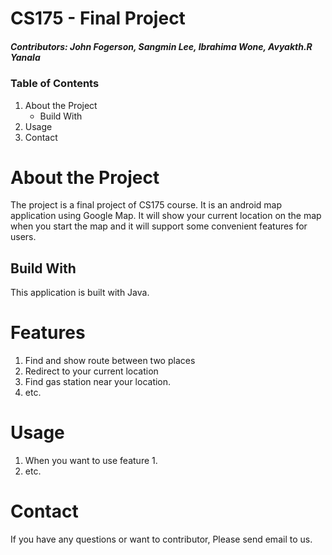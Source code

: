  # CS175 - Final Project
##### Contributors: John Fogerson, Sangmin Lee, Ibrahima Wone, Avyakth.R Yanala

### Table of Contents
1. About the Project
    * Build With
2. Usage
3. Contact

# About the Project
The project is a final project of CS175 course.
It is an android map application using Google Map.
It will show your current location on the map when you start the map and it will support some convenient features for users.

## Build With
This application is built with Java.

# Features
1. Find and show route between two places
2. Redirect to your current location
3. Find gas station near your location.
4. etc.
   

# Usage
1. When you want to use feature 1.
2. etc.

# Contact
If you have any questions or want to contributor, Please send email to us.
